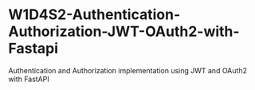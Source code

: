 # W1D4S2-Authentication-Authorization-JWT-OAuth2-with-Fastapi
Authentication and Authorization implementation using JWT and OAuth2 with FastAPI
